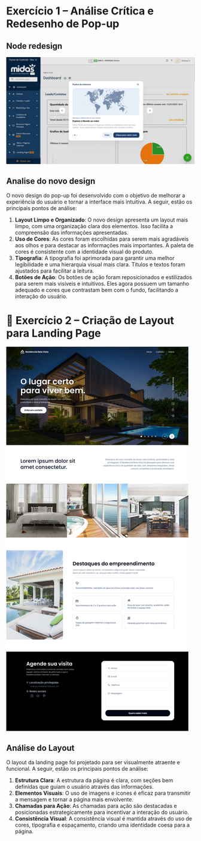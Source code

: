 # Exercício 1 – Análise Crítica e Redesenho de Pop-up

## Node redesign

<img src="./images/pop-up.png"/>

## Analise do novo design

O novo design do pop-up foi desenvolvido com o objetivo de melhorar a experiência do usuário e tornar a interface mais intuitiva. A seguir, estão os principais pontos de análise:

1. **Layout Limpo e Organizado**: O novo design apresenta um layout mais limpo, com uma organização clara dos elementos. Isso facilita a compreensão das informações apresentadas.
2. **Uso de Cores**: As cores foram escolhidas para serem mais agradáveis aos olhos e para destacar as informações mais importantes. A paleta de cores é consistente com a identidade visual do produto.
3. **Tipografia**: A tipografia foi aprimorada para garantir uma melhor legibilidade e uma hierarquia visual mais clara. Títulos e textos foram ajustados para facilitar a leitura.
4. **Botões de Ação**: Os botões de ação foram reposicionados e estilizados para serem mais visíveis e intuitivos. Eles agora possuem um tamanho adequado e cores que contrastam bem com o fundo, facilitando a interação do usuário.

# 🎨 Exercício 2 – Criação de Layout para Landing Page

<img src="./images/landing-page.png"/>

## Análise do Layout

O layout da landing page foi projetado para ser visualmente atraente e funcional. A seguir, estão os principais pontos de análise:

1. **Estrutura Clara**: A estrutura da página é clara, com seções bem definidas que guiam o usuário através das informações.
2. **Elementos Visuais**: O uso de imagens e ícones é eficaz para transmitir a mensagem e tornar a página mais envolvente.
3. **Chamadas para Ação**: As chamadas para ação são destacadas e posicionadas estrategicamente para incentivar a interação do usuário.
4. **Consistência Visual**: A consistência visual é mantida através do uso de cores, tipografia e espaçamento, criando uma identidade coesa para a página.